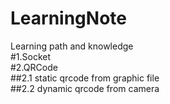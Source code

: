 LearningNote
====
Learning path and knowledge  
#1.Socket  
#2.QRCode  
##2.1 static qrcode from graphic file  
##2.2 dynamic qrcode from camera
